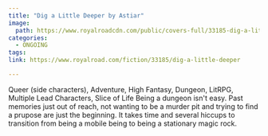```yaml
---
title: "Dig a Little Deeper by Astiar"
image:
  path: https://www.royalroadcdn.com/public/covers-full/33185-dig-a-little-deeper.jpg
categories:
  - ONGOING
tags:
link: https://www.royalroad.com/fiction/33185/dig-a-little-deeper

---
```

Queer (side characters), Adventure, High Fantasy, Dungeon, LitRPG, Multiple Lead Characters, Slice of Life
Being a dungeon isn't easy. Past memories just out of reach, not wanting to be a murder pit and trying to find a prupose are just the beginning. It takes time and several hiccups to transition from being a mobile being to being a stationary magic rock.

